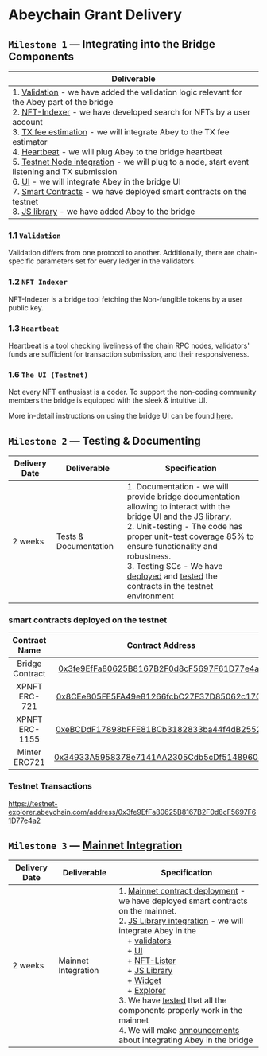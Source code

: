 # Abeychain Grant Delivery

## `Milestone 1` — Integrating into the Bridge Components
| Deliverable |
|-|
| 1. [Validation](#11-validation) - we have added the validation logic relevant for the Abey part of the bridge<br/>2. [NFT-Indexer](#12-nft-indexer) - we have developed search for NFTs by a user account <br/>3. [TX fee estimation](https://github.com/XP-NETWORK/exchange-rate/search?q=abey) - we will integrate Abey to the TX fee estimator<br/>4. [Heartbeat](#13-heartbeat) - we will plug Abey to the bridge heartbeat<br/>5. [Testnet Node integration](https://github.com/XP-NETWORK/xpjs/blob/secretjs/src/consts.ts#L56) - we will plug to a node, start event listening and TX submission<br/>6. [UI](#16-the-ui-testnet) - we will integrate Abey in the bridge UI<br/>7. [Smart Contracts](https://github.com/XP-NETWORK/xpjs/blob/secretjs/src/factory/factories.ts#L138-L143) - we have deployed smart contracts on the testnet<br/>8. [JS library](https://github.com/XP-NETWORK/xpjs/search?q=abey) - we have added Abey to the bridge|

### 1.1 `Validation`

Validation differs from one protocol to another. Additionally, there are chain-specific parameters set for every ledger in the validators.

### 1.2 `NFT Indexer`

NFT-Indexer is a bridge tool fetching the Non-fungible tokens by a user public key.

### 1.3 `Heartbeat`

Heartbeat is a tool checking liveliness of the chain RPC nodes, validators' funds are sufficient for transaction submission, and their responsiveness.

### 1.6 `The UI (Testnet)`

Not every NFT enthusiast is a coder. To support the non-coding community members the bridge is equipped with the sleek & intuitive UI.

More in-detail instructions on using the bridge UI can be found [here](./ui_tutorial.md).

## `Milestone 2` — Testing & Documenting

| Delivery Date | Deliverable | Specification |
|-|-|-|
| 2 weeks | Tests & Documentation | 1. Documentation - we will provide bridge documentation allowing to interact with the [bridge UI](./ui_tutorial.md) and the [JS library](./js_library_tutorial.md).<br/>2. Unit-testing - The code has proper unit-test coverage 85% to ensure functionality and robustness.<br/>3. Testing SCs - We have [deployed](#smart-contracts-deployed-on-the-testnet) and [tested](#testnet-transactions) the contracts in the testnet environment|

### smart contracts deployed on the testnet

|Contract Name|Contract Address|
|:-:|:-:|
|Bridge Contract|[0x3fe9EfFa80625B8167B2F0d8cF5697F61D77e4a2](https://testnet-explorer.abeychain.com/address/0x3fe9EfFa80625B8167B2F0d8cF5697F61D77e4a2)|
|XPNFT ERC-721|[0x8CEe805FE5FA49e81266fcbC27F37D85062c1707](https://testnet-explorer.abeychain.com/address/0x8CEe805FE5FA49e81266fcbC27F37D85062c1707)|
|XPNFT ERC-1155|[0xeBCDdF17898bFFE81BCb3182833ba44f4dB25525](https://testnet-explorer.abeychain.com/address/0xeBCDdF17898bFFE81BCb3182833ba44f4dB25525)|
|Minter ERC721|[0x34933A5958378e7141AA2305Cdb5cDf514896035](https://testnet-explorer.abeychain.com/address/0x34933A5958378e7141AA2305Cdb5cDf514896035)|

### Testnet Transactions
https://testnet-explorer.abeychain.com/address/0x3fe9EfFa80625B8167B2F0d8cF5697F61D77e4a2

## `Milestone 3` — [Mainnet Integration](./milestone3.md)

| Delivery Date | Deliverable | Specification |
|-|-|-|
| 2 weeks | Mainnet Integration | 1. [Mainnet contract deployment](./milestone3.md#1-mainnet-contract-deployment) - we have deployed smart contracts on the mainnet.<br/>2. [JS Library integration](./milestone3.md#2-js-library-integration) - we will integrate Abey in the <br/>&nbsp;&nbsp;&nbsp;&nbsp;+ [validators](./milestone3.md#21-validators)<br/>&nbsp;&nbsp;&nbsp;&nbsp;+ [UI](./milestone3.md#22-ui) <br/>&nbsp;&nbsp;&nbsp;&nbsp;+ [NFT-Lister](./milestone3.md#23-nft-indexer)<br/>&nbsp;&nbsp;&nbsp;&nbsp;+ [JS Library](./milestone3.md#24-js-library)<br/>&nbsp;&nbsp;&nbsp;&nbsp;+ [Widget](./milestone3.md#25-widget)<br/>&nbsp;&nbsp;&nbsp;&nbsp;+ [Explorer](./milestone3.md#26-explorer)  <br/>3. We have [tested](./milestone3.md#3-we-will-test-that-all-the-components-properly-work-in-the-mainnet) that all the components properly work in the mainnet <br/>4. We will make [announcements](./milestone3.md#4-we-will-make-announcements-about-integrating-abey-in-the-bridge) about integrating Abey in the bridge|
